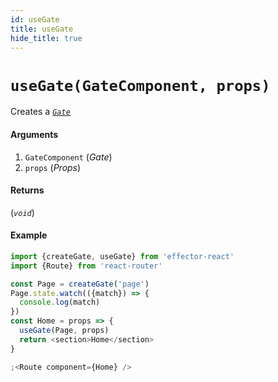 ```yaml
---
id: useGate
title: useGate
hide_title: true
---
```


# `useGate(GateComponent, props)`

Creates a [_`Gate`_](Gate.md)

#### Arguments

1. `GateComponent` (_Gate_)
2. `props` (_Props_)

#### Returns

(_`void`_)

#### Example

```js
import {createGate, useGate} from 'effector-react'
import {Route} from 'react-router'

const Page = createGate('page')
Page.state.watch(({match}) => {
  console.log(match)
})
const Home = props => {
  useGate(Page, props)
  return <section>Home</section>
}

;<Route component={Home} />
```

